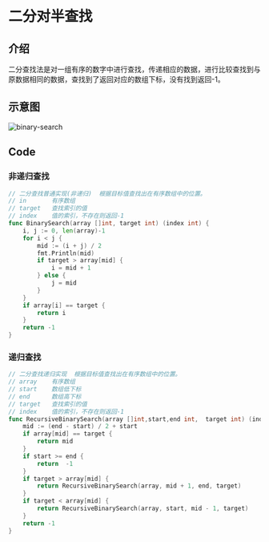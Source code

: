 # 二分对半查找

## 介绍
二分查找法是对一组有序的数字中进行查找，传递相应的数据，进行比较查找到与原数据相同的数据，查找到了返回对应的数组下标，没有找到返回-1。


## 示意图
![binary-search](https://images2015.cnblogs.com/blog/461877/201607/461877-20160721092729169-843824718.gif)

## Code

### 非递归查找
```go
// 二分查找普通实现(非递归)  根据目标值查找出在有序数组中的位置。
// in 		有序数组
// target	查找索引的值
// index    值的索引，不存在则返回-1
func BinarySearch(array []int, target int) (index int) {
	i, j := 0, len(array)-1
	for i < j {
		mid := (i + j) / 2
		fmt.Println(mid)
		if target > array[mid] {
			i = mid + 1
		} else {
			j = mid
		}
	}
	if array[i] == target {
		return i
	}
	return -1
}

```

### 递归查找
```go
// 二分查找递归实现  根据目标值查找出在有序数组中的位置。
// array 	有序数组
// start	数组低下标
// end		数组高下标
// target	查找索引的值
// index    值的索引，不存在则返回-1
func RecursiveBinarySearch(array []int,start,end int,  target int) (index int) {
	mid := (end - start) / 2 + start
	if array[mid] == target {
		return mid
	}
	if start >= end {
		return  -1
	}
	if target > array[mid] {
		return RecursiveBinarySearch(array, mid + 1, end, target)
	}
	if target < array[mid] {
		return RecursiveBinarySearch(array, start, mid - 1, target)
	}
	return -1
}
```